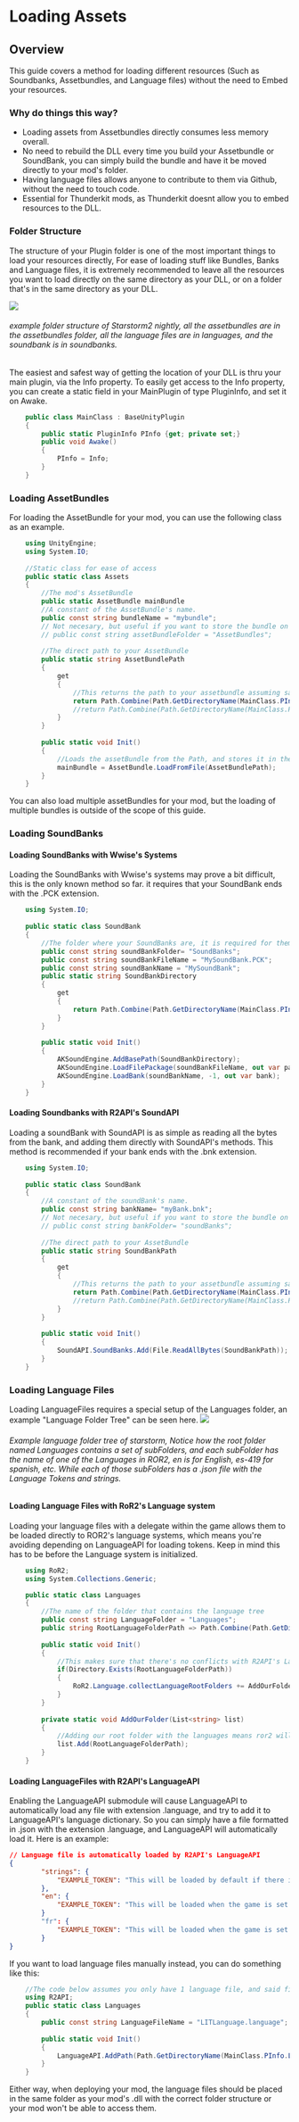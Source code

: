 # Loading Assets

## Overview

This guide covers a method for loading different resources (Such as Soundbanks, Assetbundles, and Language files) without the need to Embed your resources.

### Why do things this way?

* Loading assets from Assetbundles directly consumes less memory overall.
* No need to rebuild the DLL every time you build your Assetbundle or SoundBank, you can simply build the bundle and have it be moved directly to your mod's folder.
* Having language files allows anyone to contribute to them via Github, without the need to touch code.
* Essential for Thunderkit mods, as Thunderkit doesnt allow you to embed resources to the DLL.

### Folder Structure
The structure of your Plugin folder is one of the most important things to load your resources directly, For ease of loading stuff like Bundles, Banks and Language files, it is extremely recommended to leave all the resources you want to load directly on the same directory as your DLL, or on a folder that's in the same directory as your DLL.

![](https://i.gyazo.com/7944daadc43378c1358bad5f6896bab8.png)

###### example folder structure of Starstorm2 nightly, all the assetbundles are in the assetbundles folder, all the language files are in languages, and the soundbank is in soundbanks.

The easiest and safest way of getting the location of your DLL is thru your main plugin, via the Info property. To easily get access to the Info property, you can create a static field in your MainPlugin of type PluginInfo, and set it on Awake.
```cs
	public class MainClass : BaseUnityPlugin
	{
		public static PluginInfo PInfo {get; private set;}
		public void Awake()
		{
			PInfo = Info;
		}
	}
```
### Loading AssetBundles
For loading the AssetBundle for your mod, you can use the following class as an example.
```cs
	using UnityEngine;
	using System.IO;
	
	//Static class for ease of access
	public static class Assets
	{
		//The mod's AssetBundle
		public static AssetBundle mainBundle 
		//A constant of the AssetBundle's name.
		public const string bundleName = "mybundle";
		// Not necesary, but useful if you want to store the bundle on its own folder.
		// public const string assetBundleFolder = "AssetBundles";
		
		//The direct path to your AssetBundle
		public static string AssetBundlePath
		{
			get
			{
				//This returns the path to your assetbundle assuming said bundle is on the same folder as your DLL. If you have your bundle in a folder, you can uncomment the statement below this one.
				return Path.Combine(Path.GetDirectoryName(MainClass.PInfo.Location), myBundle);
				//return Path.Combine(Path.GetDirectoryName(MainClass.PInfo.Location), assetBundleFolder, myBundle);
			}
		}
		
		public static void Init()
		{
			//Loads the assetBundle from the Path, and stores it in the static field.
			mainBundle = AssetBundle.LoadFromFile(AssetBundlePath);
		}
	}
```
You can also load multiple assetBundles for your mod, but the loading of multiple bundles is outside of the scope of this guide.
### Loading SoundBanks
#### Loading SoundBanks with Wwise's Systems
Loading the SoundBanks with Wwise's systems may prove a bit difficult, this is the only known method so far. it requires that your SoundBank ends with the .PCK extension.
```cs
	using System.IO;
	
	public static class SoundBank
	{
		//The folder where your SoundBanks are, it is required for them to be in a folder.
		public const string soundBankFolder= "SoundBanks";
		public const string soundBankFileName = "MySoundBank.PCK";
		public const string soundBankName = "MySoundBank";
		public static string SoundBankDirectory
		{
			get
			{
				return Path.Combine(Path.GetDirectoryName(MainClass.PInfo.Location), soundBankFolder);
			}
		}
		
		public static void Init()
		{
			AKSoundEngine.AddBasePath(SoundBankDirectory);
			AKSoundEngine.LoadFilePackage(soundBankFileName, out var packageID, -1);
			AKSoundEngine.LoadBank(soundBankName, -1, out var bank);
		}
	}
```
#### Loading Soundbanks with R2API's SoundAPI
Loading a soundBank with SoundAPI is as simple as reading all the bytes from the bank, and adding them directly with SoundAPI's methods. This method is recommended if your bank ends with the .bnk extension.
```cs
	using System.IO;
	
	public static class SoundBank
	{
		//A constant of the soundBank's name.
		public const string bankName= "myBank.bnk";
		// Not necesary, but useful if you want to store the bundle on its own folder.
		// public const string bankFolder= "soundBanks";
		
		//The direct path to your AssetBundle
		public static string SoundBankPath
		{
			get
			{
				//This returns the path to your assetbundle assuming said bundle is on the same folder as your DLL. If you have your bundle in a folder, you can uncomment the statement below this one.
				return Path.Combine(Path.GetDirectoryName(MainClass.PInfo.Location), bankName);
				//return Path.Combine(Path.GetDirectoryName(MainClass.PInfo.Location), bankFolder, bankName);
			}
		}
		
		public static void Init()
		{
			SoundAPI.SoundBanks.Add(File.ReadAllBytes(SoundBankPath));
		}
	}
```
### Loading Language Files
Loading LanguageFiles requires a special setup of the Languages folder, an example "Language Folder Tree" can be seen here.
![](https://cdn.discordapp.com/attachments/575431803523956746/946545906658975744/LangTreeExample.png)
###### Example language folder tree of starstorm, Notice how the root folder named Languages contains a set of subFolders, and each subFolder has the name of one of the Languages in ROR2, en is for English, es-419 for spanish, etc. While each of those subFolders has a .json file with the Language Tokens and strings.
#### Loading Language Files with RoR2's Language system
Loading your language files with a delegate within the game allows them to be loaded directly to ROR2's language systems, which means you're avoiding depending on LanguageAPI for loading tokens.
Keep in mind this has to be before the Language system is initialized.

```cs
	using RoR2;
	using System.Collections.Generic;

	public static class Languages
	{
		//The name of the folder that contains the language tree
		public const string LanguageFolder = "Languages";
		public string RootLanguageFolderPath => Path.Combine(Path.GetDirectoryName(MainClass.PInfo.Location), LanguageFolder);
		
		public static void Init()
		{
			//This makes sure that there's no conflicts with R2API's Language systems. Important!
			if(Directory.Exists(RootLanguageFolderPath)) 
			{
				RoR2.Language.collectLanguageRootFolders += AddOurFolder;
			}
		}
		
		private static void AddOurFolder(List<string> list)
		{
			//Adding our root folder with the languages means ror2 will automatically load our language files.
			list.Add(RootLanguageFolderPath);
		}
	}
```
#### Loading LanguageFiles with R2API's LanguageAPI
Enabling the LanguageAPI submodule will cause LanguageAPI to automatically load any file with extension .language, and try to add it to LanguageAPI's language dictionary. So you can simply have a file formatted in .json with the extension .language, and LanguageAPI will automatically load it. Here is an example:

```json
// Language file is automatically loaded by R2API's LanguageAPI
{
    	"strings": {
        	"EXAMPLE_TOKEN": "This will be loaded by default if there is no specific language token"
    	},
    	"en": {
        	"EXAMPLE_TOKEN": "This will be loaded when the game is set to english"
    	}
    	"fr": {
        	"EXAMPLE_TOKEN": "This will be loaded when the game is set to french"
    	}
}
```

If you want to load language files manually instead, you can do something like this:
```cs
	//The code below assumes you only have 1 language file, and said file is in the same directory as your DLL.
	using R2API;
	public static class Languages
	{
		public const string LanguageFileName = "LITLanguage.language";
		
		public static void Init()
		{
			LanguageAPI.AddPath(Path.GetDirectoryName(MainClass.PInfo.Location), languageFileName);
		}
	}
```
Either way, when deploying your mod, the language files should be placed in the same folder as your mod's .dll with the correct folder structure or your mod won't be able to access them.

